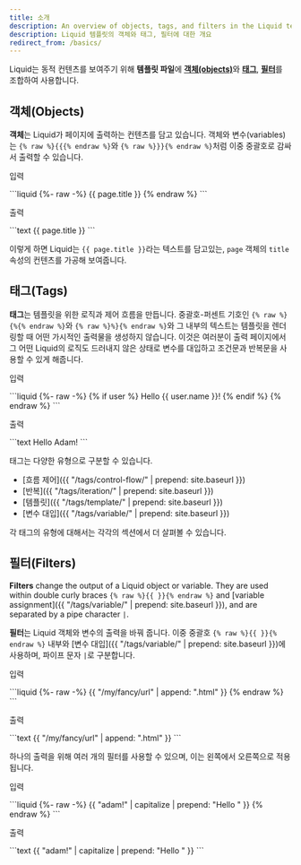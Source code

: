 ```yaml
---
title: 소개
description: An overview of objects, tags, and filters in the Liquid template language.
description: Liquid 템플릿의 객체와 태그, 필터에 대한 개요
redirect_from: /basics/
---
```


<!-- Liquid uses a combination of [**objects**](#objects), [**tags**](#tags), and [**filters**](#filters) inside **template files** to display dynamic content. -->

Liquid는 동적 컨텐츠를 보여주기 위해 **템플릿 파일**에 [**객체(objects)**](#objects)와 [**태그**](#tags), [**필터**](#filters)를 조합하여 사용합니다.

## 객체(Objects)

<!-- **Objects** contain the content that Liquid displays on a page. Objects and variables are displayed when enclosed in double curly braces: `{% raw %}{{{% endraw %}` and `{% raw %}}}{% endraw %}`. -->

**객체**는 Liquid가 페이지에 출력하는 컨텐츠를 담고 있습니다. 객체와 변수(variables)는 `{% raw %}{{{% endraw %}`와 `{% raw %}}}{% endraw %}`처럼 이중 중괄호로 감싸서 출력할 수 있습니다.

<p class="code-label">입력</p>
```liquid
{%- raw -%}
{{ page.title }}
{% endraw %}
```

<p class="code-label">출력</p>
```text
{{ page.title }}
```

<!-- In this case, Liquid is rendering the content of the `title` property of the `page` object, which contains the text `{{ page.title }}`. -->

이렇게 하면 Liquid는 `{{ page.title }}`라는 텍스트를 담고있는, `page` 객체의 `title` 속성의 컨텐츠를 가공해 보여줍니다.

## 태그(Tags)

<!-- **Tags** create the logic and control flow for templates. The curly brace percentage delimiters `{% raw %}{%{% endraw %}` and `{% raw %}%}{% endraw %}` and the text that they surround do not produce any visible output when the template is rendered. This lets you assign variables and create conditions or loops without showing any of the Liquid logic on the page. -->

**태그**는 템플릿을 위한 로직과 제어 흐름을 만듭니다. 중괄호-퍼센트 기호인 `{% raw %}{%{% endraw %}`와 `{% raw %}%}{% endraw %}`와 그 내부의 텍스트는 템플릿을 렌더링할 때 어떤 가시적인 출력물을 생성하지 않습니다. 이것은 여러분이 출력 페이지에서 그 어떤 Liquid의 로직도 드러내지 않은 상태로 변수를 대입하고 조건문과 반복문을 사용할 수 있게 해줍니다.

<p class="code-label">입력</p>
```liquid
{%- raw -%}
{% if user %}
  Hello {{ user.name }}!
{% endif %}
{% endraw %}
```

<p class="code-label">출력</p>
```text
  Hello Adam!
```

<!-- Tags can be categorized into various types: -->

태그는 다양한 유형으로 구분할 수 있습니다.

<!-- - [Control flow]({{ "/tags/control-flow/" | prepend: site.baseurl }})
- [Iteration]({{ "/tags/iteration/" | prepend: site.baseurl }})
- [Template]({{ "/tags/template/" | prepend: site.baseurl }})
- [Variable assignment]({{ "/tags/variable/" | prepend: site.baseurl }}) -->

- [흐름 제어]({{ "/tags/control-flow/" | prepend: site.baseurl }})
- [반복]({{ "/tags/iteration/" | prepend: site.baseurl }})
- [템플릿]({{ "/tags/template/" | prepend: site.baseurl }})
- [변수 대입]({{ "/tags/variable/" | prepend: site.baseurl }})

<!-- You can read more about each type of tag in their respective sections. -->

각 태그의 유형에 대해서는 각각의 섹션에서 더 살펴볼 수 있습니다.

## 필터(Filters)

**Filters** change the output of a Liquid object or variable. They are used within double curly braces `{% raw %}{{ }}{% endraw %}` and [variable assignment]({{ "/tags/variable/" | prepend: site.baseurl }}), and are separated by a pipe character `|`.

**필터**는 Liquid 객체와 변수의 출력을 바꿔 줍니다. 이중 중괄호 `{% raw %}{{ }}{% endraw %}` 내부와 [변수 대입]({{ "/tags/variable/" | prepend: site.baseurl }})에 사용하며, 파이프 문자 `|`로 구분합니다.

<p class="code-label">입력</p>
```liquid
{%- raw -%}
{{ "/my/fancy/url" | append: ".html" }}
{% endraw %}
```

<p class="code-label">출력</p>
```text
{{ "/my/fancy/url" | append: ".html" }}
```

<!-- Multiple filters can be used on one output, and are applied from left to right. -->

하나의 출력을 위해 여러 개의 필터를 사용할 수 있으며, 이는 왼쪽에서 오른쪽으로 적용됩니다.

<p class="code-label">입력</p>
```liquid
{%- raw -%}
{{ "adam!" | capitalize | prepend: "Hello " }}
{% endraw %}
```

<p class="code-label">출력</p>
```text
{{ "adam!" | capitalize | prepend: "Hello " }}
```
